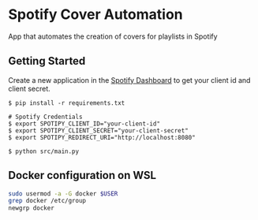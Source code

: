 # Spotify Cover Automation

App that automates the creation of covers for playlists in Spotify

## Getting Started

Create a new application in the [Spotify Dashboard](https://developer.spotify.com/dashboard/applications) to get your client id and client secret.

```shell
$ pip install -r requirements.txt

# Spotify Credentials
$ export SPOTIPY_CLIENT_ID="your-client-id"
$ export SPOTIPY_CLIENT_SECRET="your-client-secret"
$ export SPOTIPY_REDIRECT_URI="http://localhost:8080"

$ python src/main.py
```

## Docker configuration on WSL
```sh
sudo usermod -a -G docker $USER
grep docker /etc/group
newgrp docker
```
